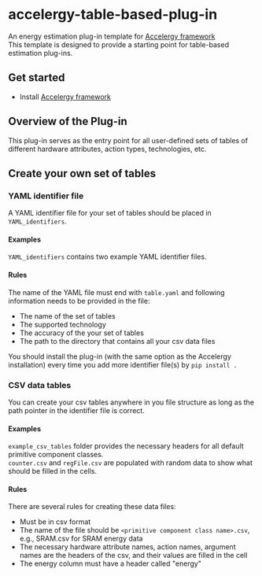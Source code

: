 # accelergy-table-based-plug-in

An energy estimation plug-in template for [Accelergy framework](https://github.com/nelliewu95/accelergy)  
This template is designed to provide a starting point for table-based estimation plug-ins.


## Get started 
- Install [Accelergy framework](https://github.com/nelliewu95/accelergy)

## Overview of the Plug-in
This plug-in serves as the entry point for all user-defined sets of tables of different hardware attributes,
action types, technologies, etc. 

## Create your own set of tables

### YAML identifier file
A YAML identifier file for your set of tables should be placed in  ```YAML_identifiers```.

#### Examples
```YAML_identifiers``` contains two example YAML identifier files.

#### Rules
The name of the YAML file must end with ```table.yaml``` and following information needs to be provided in the file:
 - The name of the set of tables
 - The supported technology 
 - The accuracy of the your set of tables
 - The path to the directory that contains all your csv data files

You should install the plug-in (with the same option as the Accelergy installation) every time you add more identifier file(s) by ```pip install .```


### CSV data tables 
You can create your csv tables anywhere in you file structure as long as the path pointer in the identifier file is correct.

#### Examples
```example_csv_tables``` folder provides the necessary headers for all default primitive component classes.  
```counter.csv``` and ```regFile.csv``` are populated with random data to show what should be filled in the cells.
#### Rules
There are several rules for creating these data files:
- Must be in csv format
- The name of the file should be ```<primitive component class name>.csv```, e.g., SRAM.csv for SRAM energy data
- The necessary hardware attribute names, action names, argument names are the headers of the csv, and their values are filled in the cell
- The energy column must have a header called "energy"
 
 
